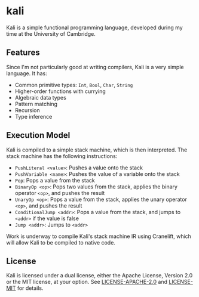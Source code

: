 # kali

Kali is a simple functional programming language, developed during my time at the University of Cambridge.

## Features

Since I'm not particularly good at writing compilers, Kali is a very simple language. It has:

-   Common primitive types: `Int`, `Bool`, `Char`, `String`
-   Higher-order functions with currying
-   Algebraic data types
-   Pattern matching
-   Recursion
-   Type inference

## Execution Model

Kali is compiled to a simple stack machine, which is then interpreted. The stack machine has the following instructions:

-   `PushLiteral <value>`: Pushes a value onto the stack
-   `PushVariable <name>`: Pushes the value of a variable onto the stack
-   `Pop`: Pops a value from the stack
-   `BinaryOp <op>`: Pops two values from the stack, applies the binary operator `<op>`, and pushes the result
-   `UnaryOp <op>`: Pops a value from the stack, applies the unary operator `<op>`, and pushes the result
-   `ConditionalJump <addr>`: Pops a value from the stack, and jumps to `<addr>` if the value is false
-   `Jump <addr>`: Jumps to `<addr>`

Work is underway to compile Kali's stack machine IR using Cranelift, which will allow Kali to be compiled to native code.

## License

Kali is licensed under a dual license, either the Apache License, Version 2.0 or the MIT license, at your option. See [LICENSE-APACHE-2.0](LICENSE-APACHE-2.0) and [LICENSE-MIT](LICENSE-MIT) for details.
